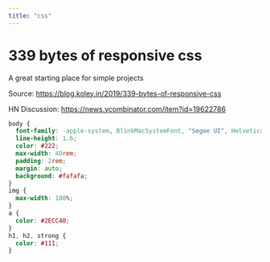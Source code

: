 ```yaml
---
title: "css"
---
```


# 339 bytes of responsive css

A great starting place for simple projects

Source: https://blog.koley.in/2019/339-bytes-of-responsive-css

HN Discussion: https://news.ycombinator.com/item?id=19622786

```css
body {
  font-family: -apple-system, BlinkMacSystemFont, "Segoe UI", Helvetica, Arial, sans-serif;
  line-height: 1.6;
  color: #222;
  max-width: 40rem;
  padding: 2rem;
  margin: auto;
  background: #fafafa;
}
img {
  max-width: 100%;
}
a {
  color: #2ECC40;
}
h1, h2, strong {
  color: #111;
}
```